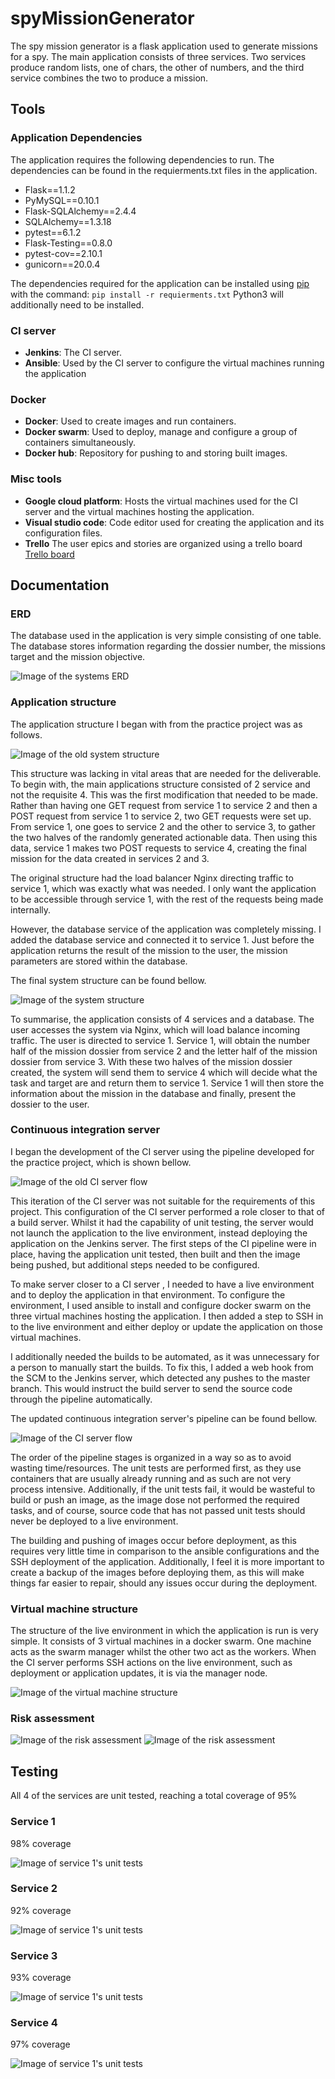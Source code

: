 # spyMissionGenerator
The spy mission generator is a flask application used to generate missions for a spy. The main application consists of three services. Two services produce random lists, one of chars, the other of numbers, and the third service combines the two to produce a mission.

## Tools
### Application Dependencies
The application requires the following dependencies to run. The dependencies can be found in the requierments.txt files in the application.

- Flask==1.1.2
- PyMySQL==0.10.1
- Flask-SQLAlchemy==2.4.4
- SQLAlchemy==1.3.18
- pytest==6.1.2
- Flask-Testing==0.8.0
- pytest-cov==2.10.1
- gunicorn==20.0.4

The dependencies required for the application can be installed using [pip](https://pip.pypa.io/en/stable/) with the command:
`pip install -r requierments.txt`
Python3 will additionally need to be installed.

### CI server
-  **Jenkins**:
The CI server.
-  **Ansible**:
Used by the CI server to configure the virtual machines running the application

### Docker
-  **Docker**:
Used to create images and run containers.
-  **Docker swarm**:
Used to deploy, manage and configure a group of containers simultaneously.
-  **Docker hub**:
Repository for pushing to and storing built images.

### Misc tools
-  **Google cloud platform**:
Hosts the virtual machines used for the CI server and the virtual machines hosting the application.
-  **Visual studio code**:
Code editor used for creating the application and its configuration files.
- **Trello**
The user epics and stories are organized using a trello board [Trello board](https://trello.com/b/2ShfPFFM/dev-ops-core-practical-project-sprint-product-backlog)

## Documentation
### ERD
The database used in the application is very simple consisting of one table. The database stores information regarding the dossier number, the missions target and the mission objective.

![Image of the systems ERD](Images/erd.jpg)

### Application structure
The application structure I began with from the practice project was as follows.

![Image of the old system structure](Images/old_appstructure.jpg)

This structure was lacking in vital areas that are needed for the deliverable. To begin with, the main applications structure consisted of 2 service and not the requisite 4. This was the first modification that needed to be made. Rather than having one GET request from service 1 to service 2 and then a POST request from service 1 to service 2, two GET requests were set up. From service 1, one goes to service 2 and the other to service 3, to gather the two halves of the randomly generated actionable data. Then using this data, service 1 makes two POST requests to service 4, creating the final mission for the data created in services 2 and 3.

The original structure had the load balancer Nginx directing traffic to service 1, which was exactly what was needed. I only want the application to be accessible through service 1, with the rest of the requests being made internally.

However, the database service of the application was completely missing. I added the database service and connected it to service 1. Just before the application returns the result of the mission to the user, the mission parameters are stored within the database.

The final system structure can be found bellow.

![Image of the system structure](Images/appstructure.jpg)

To summarise, the application consists of 4 services and a database. The user accesses the system via Nginx, which will load balance incoming traffic. The user is directed to service 1. Service 1, will obtain the number half of the mission dossier from service 2 and the letter half of the mission dossier from service 3. With these two halves of the mission dossier created, the system will send them to service 4 which will decide what the task and target are and return them to service 1. Service 1 will then store the information about the mission in the database and finally, present the dossier to the user.

### Continuous integration server
I began the development of the CI server using the pipeline developed for the practice project, which is shown bellow.

![Image of the old CI server flow](Images/Old_server_flow.jpg)

This iteration of the CI server was not suitable for the requirements of this project. This configuration of the CI server performed a role closer to that of a build server. Whilst it had the capability of unit testing, the server would not launch the application to the live environment, instead deploying the application on the Jenkins server. The first steps of the CI pipeline were in place, having the application unit tested, then built and then the image being pushed, but additional steps needed to be configured.

To make server closer to a CI server , I needed to have a live environment and to deploy the application in that environment. To configure the environment, I used ansible to install and configure docker swarm on the three virtual machines hosting the application. I then added a step to SSH in to the live environment and either deploy or update the application on those virtual machines.

I additionally needed the builds to be automated, as it was unnecessary for a person to manually start the builds. To fix this, I added a web hook from the SCM to the Jenkins server, which detected any pushes to the master branch. This would instruct the build server to send the source code through the pipeline automatically.

The updated continuous integration server's pipeline can be found bellow.

![Image of the CI server flow](Images/CI_server_flow.jpg)

The order of the pipeline stages is organized in a way so as to avoid wasting time/resources. The unit tests are performed first, as they use containers that are usually already running and as such are not very process intensive. Additionally, if the unit tests fail, it would be wasteful to build or push an image, as the image dose not performed the required tasks, and of course, source code that has not passed unit tests should never be deployed to a live environment.

The building and pushing of images occur before deployment, as this requires very little time in comparison to the ansible configurations and the SSH deployment of the application. Additionally, I feel it is more important to create a backup of the images before deploying them, as this will make things far easier to repair, should any issues occur during the deployment.

### Virtual machine structure
The structure of the live environment in which the application is run is very simple. It consists of 3 virtual machines in a docker swarm. One machine acts as the swarm manager whilst the other two act as the workers. When the CI server performs SSH actions on the live environment, such as deployment or application updates, it is via the manager node.

![Image of the virtual machine structure](Images/vm_structure.jpg)

### Risk assessment
![Image of the risk assessment](Images/riskassesmentpt1.jpg)
![Image of the risk assessment](Images/riskassesmentpt2.jpg)

## Testing
All 4 of the services are unit tested, reaching a total coverage of 95%
### Service 1
98% coverage

![Image of service 1's unit tests](Images/unit_tests/service_1_tests.jpg)
### Service 2
92% coverage

![Image of service 1's unit tests](Images/unit_tests/service_2_tests.jpg)
### Service 3
93% coverage

![Image of service 1's unit tests](Images/unit_tests/service_3_tests.jpg)
### Service 4
97% coverage

![Image of service 1's unit tests](Images/unit_tests/service_4_tests.jpg)